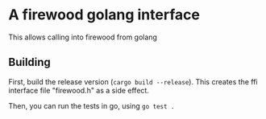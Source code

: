 # A firewood golang interface

This allows calling into firewood from golang

## Building

First, build the release version (`cargo build --release`). This creates the ffi
interface file "firewood.h" as a side effect.

Then, you can run the tests in go, using `go test .`
